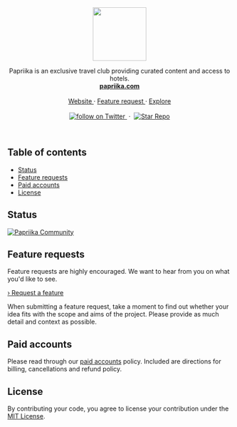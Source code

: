 <div align="center">
  <a href="https://papriika.com">
    <img src="https://storage.googleapis.com/papriika.com/img/papriika-logo-wordmark-1-512x512.png" width=120>
  </a>
  <p align="center">
    Papriika is an exclusive travel club providing curated content and access to hotels.
    <br/>
    <a href="https://papriika.com">
      <strong>papriika.com</strong>
    </a>
    <br/>
    <br/>
    <a href="http://papriika.com/" alt="Papriika">
      Website
    </a>
    &middot;
    <a href="https://github.com/papriika/papriika/issues/new?template=feature_request.md" alt="Feature request">
      Feature request
    </a>
    &middot;
    <a href="https://github.com/papriika/">
      Explore
    </a>
    <br/>
    <br/>
    <a href="https://twitter.com/intent/follow?screen_name=PapriikaCo">
      <img src="https://img.shields.io/twitter/url/https/twitter.com/papriikaco.svg?style=social&label=Follow%20%40PapriikaCo&logo=twitter" alt="follow on Twitter">
    </a>
    &nbsp;&middot;&nbsp;
    <a href="https://github.com/papriika/papriika/stargazers">
      <img src="https://img.shields.io/github/stars/papriika/papriika.svg?style=social&label=Star&maxAge=2592000" alt="Star Repo">
    </a>
  </p>
</div>

<br/>

## Table of contents

- [Status](#status)
- [Feature requests](#feature-requests)
- [Paid accounts](#paid-accounts)
- [License](#license)

## Status

[![Papriika Community](https://img.shields.io/badge/Community-Join_the_Slack!-purple.svg?colorA=212121&colorB=7800C4)](https://join.slack.com/t/papriika/shared_invite/enQtNTc1Mzk0MDUxMDYyLWE4YmMyNzM5MGQ1OTcxNjM2MzEyMjVhNTE1Y2M5ZWY3M2IyZjRlZGZjMGY2ZjdiMmJmOGUxMjA0YzA0OTg5OTc)

## Feature requests

Feature requests are highly encouraged. We want to hear from you on what you'd like to see.

<a href="https://github.com/papriika/papriika/issues/new?template=feature_request.md">› Request a feature</a>

When submitting a feature request, take a moment to find out whether your idea fits with the scope and aims of the project. Please provide as much detail and context as possible.

## Paid accounts

Please read through our [paid accounts](/paid-accounts.md) policy. Included are directions for billing, cancellations and refund policy.

## License

By contributing your code, you agree to license your contribution under the [
MIT License](LICENSE).